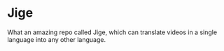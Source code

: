 # Jige
What an amazing repo called Jige, which can translate videos in a single language into any other language.
